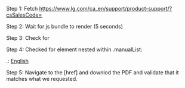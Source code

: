 Step 1:
Fetch https://www.lg.com/ca_en/support/product-support/?csSalesCode=<model name here>

Step 2:
Wait for js bundle to render (5 seconds)

Step 3:
Check for <div class="manualList"> 

Step 4:
Checked for element nested within .manualList: <div class="c-resources__item--download-button">.<a>:
<a href="https://gscs-b2c.lge.com/downloadFile?fileId=AuXvio3SwwFIKahuKkYw" class="
												c-btn-arrow c-btn-download
										" data-link-name="true" data-link-destination="true" data-link-menu="true" data-link-page-type="true" target="_blank" rel="noreferrer" aria-describedby="download-manual-label-manualList-0" data-cmp-data-layer=""><span class="sr-only">English</span></a>

Step 5: Navigate to the [href] and downlod the PDF and validate that it matches what we requested.